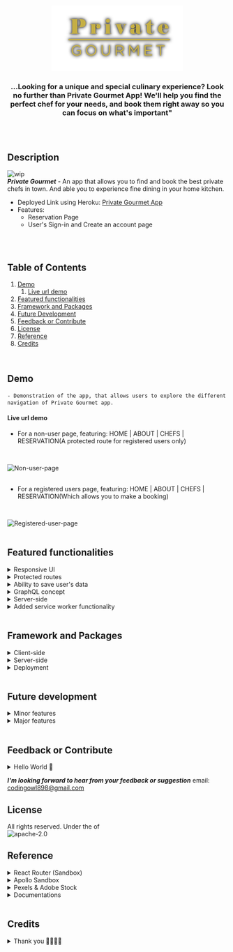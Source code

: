 <p align="center">
  <img src="./assets/logo-pg-sample.png"/>
</p>

<h3 align='center'>...Looking for a unique and special culinary experience? Look no further than Private Gourmet App! We'll help you find the perfect chef for your needs, and book them right away so you can focus on what's important"</h3>
<br />
<br />

## Description
![wip](https://img.shields.io/badge/Status-WIP-orange)<br />***Private Gourmet*** - An app that allows you to find and book the best private chefs in town. And able you to experience fine dining in your home kitchen.
<br />

- Deployed Link using Heroku: [Private Gourmet App](https://privategourmet.herokuapp.com/)
- Features:
    - Reservation Page 
    - User's Sign-in and Create an account page
<br />
<br />

## Table of Contents
1. [Demo](#demo)
    1. [Live url demo](#live-url-demo)
2. [Featured functionalities](#featured-functionalities)
3. [Framework and Packages](#framework-and-packages)
4. [Future Development](#future-development)
5. [Feedback or Contribute](#feedback-or-contribute)
6. [License](#license)
7. [Reference](#reference)
8. [Credits](#credits)
<br />

## Demo
```
- Demonstration of the app, that allows users to explore the different navigation of Private Gourmet app.
```
#### Live url demo

- For a non-user page, featuring: HOME | ABOUT | CHEFS | RESERVATION(A protected route for registered users only)
<br />

![Non-user-page](assets/private-gourmet-a.gif)
<br />
<br />

- For a registered users page, featuring: HOME | ABOUT | CHEFS | RESERVATION(Which allows you to make a booking)
<br />

![Registered-user-page](assets/private-gourmet-b.gif)
<br />
<br />

## Featured functionalities
<details>
<summary>Responsive UI</summary>

- pages with 4 main routh path and nested routes.
</details>

<details>
<summary>Protected routes</summary>

- Reservation page that only allowed registered user to make a booking.
</details>

<details>
<summary>Ability to save user's data</summary>

- Data was able to pass through those input fields (Reservation page & Create an account page) and saved it in their specific collection fields. 
- Password was converted to hash strings
- Reservation set of fields was saved as an objectID to the users collection
</details>

<details>
<summary>GraphQL concept</summary>

- used queries and useMutation to post data 
- schemas for the typeDefs and resolvers
</details>

<details>
<summary>Server-side</summary>

- Using MongoDB and Mongoose for the Database
- Using apollo server to create queries and mutations to interact with the API
- Include JWT (Json Web Token) for authentication
</details>

<details>
<summary>Added service worker functionality</summary>

- (not sure if its working)
</details>
<br />

## Framework and Packages
<details>
<summary>Client-side</summary>

- React 18
- Material UI (css library)
- Customised CSS (file.module.css)
- Datepicker (Material UI + dependencies)
</details>

<details>
<summary>Server-side</summary>

- Nodejs
- Expressjs
- MongoDB Atlas
- Apollo server express
- bcrypt
- jsonwebtoken (JWT)
- Auth middleware
- nodemon
</details>

<details>
<summary>Deployment</summary>

- Heroku
  - changed to localhost:5000
  - Procfile
  - added scripts for client-side and server-side package.json
</details>
<br />

## Future development
<details>
<summary>Minor features</summary>

- For datepicker: have to pass the data as a string not null
- For ChefSelection: have to pass the data from the selected chefs
- Polish the navigation routes 
</details>

<details>
<summary>Major features</summary>

- user's 2-way verification
- Have an admin & client's login page
- users login: update their profile
- admin page: be able to have a dashboard (a list of booking dates)
- search field converts to search category (premium & budget)
- able to send the reservation once submitted: client(to receive confirmation of the reservation details) and chefs(to receive a reservation email booked by the client)
</details>
<br />

## Feedback or Contribute
<details>
<summary>Hello World 🚀</summary>

- This past 6 months was been a rollercoaster journey, I didn't think of myself that I will be able to build something different out of my comfort zone. An awesome learning experience, with frustrations and some continuous graveyard shifts just to code and learn through applying what I've learned.

If you want to keep in touch and fork my private gourmet app, I'm grateful to collaborate and learn from your expertise. 

Hello World! My friend 🚀 
</details>

***I'm looking forward to hear from your feedback or suggestion*** email: codingowl898@gmail.com
<br />

## License
All rights reserved. Under the of<br />![apache-2.0](https://img.shields.io/badge/license-Apache--2.0-green)
<br />

## Reference
<details>
<summary>React Router (Sandbox)</summary>

- https://v5.reactrouter.com/web/guides/quick-startx
</details>
<details>
<summary>Apollo Sandbox</summary>

- https://studio.apollographql.com/sandbox
</details>
<details>
<summary>Pexels & Adobe Stock</summary>

- for the images used for this app
</details>
<details>
<summary>Documentations</summary>

- https://mui.com/material-ui/getting-started/overview/
- https://graphql.org/learn/schema/#the-query-and-mutation-types
- https://reactrouter.com/en/main
- stackoverflow contributions by the other developers
- and many more..
</details>
<br />

## Credits
<details>
<summary>Thank you 👨‍🚀🍦🍕</summary>

- Thank you so much Sam 🍦🍕 & James for the patience and effort for us to grasp and understand what we are suppose to be doing.
- And to Trilogy Education..
</details>
